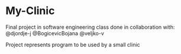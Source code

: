 # My-Clinic
Final project in software engineering class done in collaboration with:
@djordje-j
@BogicevicBojana
@veljko-v

Project represents program to be used by a small clinic
